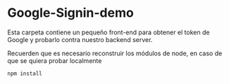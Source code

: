 # Google-Signin-demo

Esta carpeta contiene un pequeño front-end para
obtener el token de Google y probarlo contra nuestro 
backend server.

Recuerden que es necesario reconstruir los módulos de 
node, en caso de que se quiera probar localmente

```
npm install
```